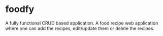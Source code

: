 # foodfy
A fully functional CRUD based application. A food recipe web application where one can add the recipes, edit/update them or delete the recipes.
